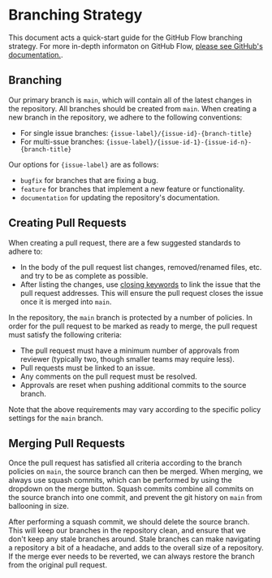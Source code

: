 # Branching Strategy

This document acts a quick-start guide for the GitHub Flow branching strategy. For more in-depth informaton on GitHub Flow, [please see GitHub's documentation.](https://docs.github.com/en/get-started/quickstart/github-flow).

## Branching

Our primary branch is `main`, which will contain all of the latest changes in the repository. All branches should be created from `main`. When creating a new branch in the repository, we adhere to the following conventions:

- For single issue branches: `{issue-label}/{issue-id}-{branch-title}` 
- For multi-ssue branches: `{issue-label}/{issue-id-1}-{issue-id-n}-{branch-title}` 

Our options for `{issue-label}` are as follows:

- `bugfix` for branches that are fixing a bug.
- `feature` for branches that implement a new feature or functionality.
- `documentation` for updating the repository's documentation.

## Creating Pull Requests

When creating a pull request, there are a few suggested standards to adhere to: 

- In the body of the pull request list changes, removed/renamed files, etc. and try to be as complete as possible.
- After listing the changes, use [closing keywords](https://docs.github.com/en/get-started/writing-on-github/working-with-advanced-formatting/using-keywords-in-issues-and-pull-requests) to link the issue that the pull request addresses. This will ensure the pull request closes the issue once it is merged into `main`.

In the repository, the `main` branch is protected by a number of policies. In order for the pull request to be marked as ready to merge, the pull request must satisfy the following criteria:

- The pull request must have a minimum number of approvals from reviewer (typically two, though smaller teams may require less).
- Pull requests must be linked to an issue.
- Any comments on the pull request must be resolved.
- Approvals are reset when pushing additional commits to the source branch.

Note that the above requirements may vary according to the specific policy settings for the `main` branch.

## Merging Pull Requests

Once the pull request has satisfied all criteria according to the branch policies on `main`, the source branch can then be merged. When merging, we always use squash commits, which can be performed by using the dropdown on the merge button. Squash commits combine all commits on the source branch into one commit, and prevent the git history on `main` from ballooning in size.

After performing a squash commit, we should delete the source branch. This will keep our branches in the repository clean, and ensure that we don't keep any stale branches around. Stale branches can make navigating a repository a bit of a headache, and adds to the overall size of a repository. If the merge ever needs to be reverted, we can always restore the branch from the original pull request.
